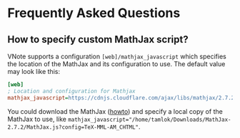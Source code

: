 # Frequently Asked Questions
## How to specify custom MathJax script?
VNote supports a configuration `[web]/mathjax_javascript` which specifies the location of the MathJax and its configuration to use. The default value may look like this:

```ini
[web]
; Location and configuration for Mathjax
mathjax_javascript=https://cdnjs.cloudflare.com/ajax/libs/mathjax/2.7.2/MathJax.js?config=TeX-MML-AM_CHTML
```

You could download the MathJax ([howto](http://docs.mathjax.org/en/latest/installation.html)) and specify a local copy of the MathJax to use, like `mathjax_javascript="/home/tamlok/Downloads/MathJax-2.7.2/MathJax.js?config=TeX-MML-AM_CHTML"`.